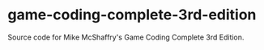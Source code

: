 # game-coding-complete-3rd-edition
Source code for Mike McShaffry's Game Coding Complete 3rd Edition.
